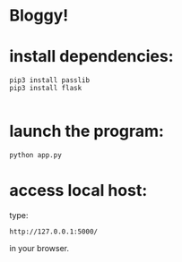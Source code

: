 # Bloggy!

# install dependencies:
```
pip3 install passlib
pip3 install flask 
   
```

# launch the program:
``` 
python app.py 
```

# access local host:
type:
```
http://127.0.0.1:5000/
```
in your browser.
